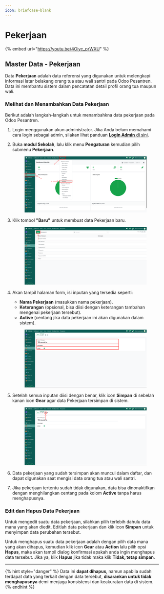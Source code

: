 ```yaml
---
icon: briefcase-blank
---
```


# Pekerjaan

{% embed url="https://youtu.be/4Oiyc_prWXU" %}

## Master Data - Pekerjaan

Data **Pekerjaan** adalah data referensi yang digunakan untuk melengkapi informasi latar belakang orang tua atau wali santri pada Odoo Pesantren. Data ini membantu sistem dalam pencatatan detail profil orang tua maupun wali.

### Melihat dan Menambahkan Data Pekerjaan

Berikut adalah langkah-langkah untuk menambahkna data pekerjaan pada Odoo Pesantren.

1. Login menggunakan akun administrator. Jika Anda belum memahami cara login sebagai admin, silakan lihat panduan [**Login Admin** di sini](../../panduan-login/login-admin.md).
2.  Buka **modul Sekolah**, lalu klik menu **Pengaturan** kemudian pilih submenu **Pekerjaan**.

    <figure><img src="../../.gitbook/assets/images-250.png" alt=""><figcaption></figcaption></figure>


3.  Klik tombol **"Baru"** untuk membuat data Pekerjaan baru.

    <figure><img src="../../.gitbook/assets/images-251.png" alt=""><figcaption></figcaption></figure>


4.  Akan tampil halaman form, isi inputan yang tersedia seperti:

    * **Nama Pekerjaan** (masukkan nama pekerjaan).
    * **Keterangan** (opsional, bisa diisi dengan keterangan tambahan mengenai pekerjaan tersebut).
    * **Active** (centang jika data pekerjaan ini akan digunakan dalam sistem).

    <figure><img src="../../.gitbook/assets/images-252.png" alt=""><figcaption></figcaption></figure>


5.  Setelah semua inputan diisi dengan benar, klik icon **Simpan** di sebelah kanan icon **Gear** agar data Pekerjaan tersimpan di sistem.

    <figure><img src="../../.gitbook/assets/images-253.png" alt=""><figcaption></figcaption></figure>


6. Data pekerjaan yang sudah tersimpan akan muncul dalam daftar, dan dapat digunakan saat mengisi data orang tua atau wali santri.
7. Jika pekerjaan tertentu sudah tidak digunakan, data bisa dinonaktifkan dengan menghilangkan centang pada kolom **Active** tanpa harus menghapusnya.

### Edit dan Hapus Data Pekerjaan

Untuk mengedit suatu data pekerjaan, silahkan pilih terlebih dahulu data mana yang akan diedit. Editlah data pekerjaan dan klik icon **Simpan** untuk menyimpan data perubahan tersebut.

Untuk menghapus suatu data pekerjaan adalah dengan pilih data mana yang akan dihapus, kemudian klik icon **Gear** atau **Action** lalu pilih opsi **Hapus**, maka akan tampil dialog konfirmasi apakah anda ingin menghapus data tersebut. Jika ya, klik **Hapus** jika tidak maka klik **Tidak, tetap simpan**.

***

{% hint style="danger" %}
Data ini **dapat dihapus**, namun apabila sudah terdapat data yang terkait dengan data tersebut, **disarankan untuk tidak menghapusnya** demi menjaga konsistensi dan keakuratan data di sistem.
{% endhint %}
